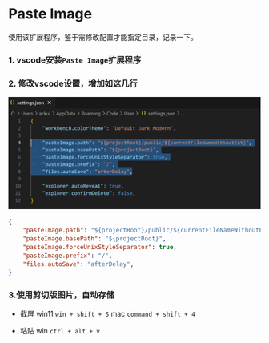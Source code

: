 # Paste Image
使用该扩展程序，鉴于需修改配置才能指定目录，记录一下。


### 1. vscode安装`Paste Image`扩展程序

### 2. 修改vscode设置，增加如这几行
![](/public/paste-image/2023-10-17-18-02-49.png)
``` json
{
    "pasteImage.path": "${projectRoot}/public/${currentFileNameWithoutExt}",
    "pasteImage.basePath": "${projectRoot}",
    "pasteImage.forceUnixStyleSeparator": true,
    "pasteImage.prefix": "/",
    "files.autoSave": "afterDelay",
}
```

### 3.使用剪切版图片，自动存储
- 截屏
win11 `win + shift + S`
mac `command + shift + 4`

- 粘贴
win `ctrl + alt + v` 
